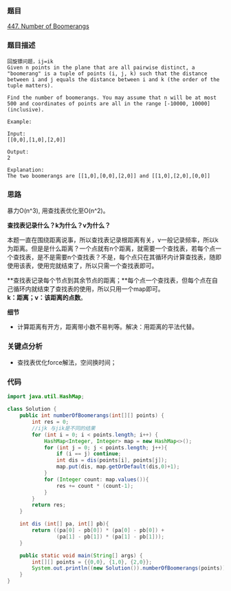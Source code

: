 ### 题目
[447. Number of Boomerangs](https://leetcode.com/problems/number-of-boomerangs/)

### 题目描述
```
回旋镖问题，ij=ik
Given n points in the plane that are all pairwise distinct, a "boomerang" is a tuple of points (i, j, k) such that the distance between i and j equals the distance between i and k (the order of the tuple matters).

Find the number of boomerangs. You may assume that n will be at most 500 and coordinates of points are all in the range [-10000, 10000] (inclusive).

Example:

Input:
[[0,0],[1,0],[2,0]]

Output:
2

Explanation:
The two boomerangs are [[1,0],[0,0],[2,0]] and [[1,0],[2,0],[0,0]]
```

### 思路
暴力O(n^3), 用查找表优化至O(n^2)。

**查找表记录什么？k为什么？v为什么？**

本题一直在围绕距离说事，所以查找表记录根距离有关，v一般记录频率，所以k为距离。但是是什么距离？一个点就有n个距离，就需要一个查找表，若每个点一个查找表，是不是需要n个查找表？不是，每个点只在其循环内计算查找表，随即使用该表，使用完就结束了，所以只需一个查找表即可。

**查找表记录每个节点到其余节点的距离；**每个点一个查找表，但每个点在自己循环内就结束了查找表的使用，所以只用一个map即可。  
**k：距离；v：该距离的点数**。

**细节**

* 计算距离有开方，距离带小数不易判等。解决：用距离的平法代替。

### 关键点分析
* 查找表优化force解法，空间换时间；

### 代码
```java
import java.util.HashMap;

class Solution {
    public int numberOfBoomerangs(int[][] points) {
        int res = 0;
        //ijk 与jik是不同的结果
        for (int i = 0; i < points.length; i++) {
            HashMap<Integer, Integer> map = new HashMap<>();
            for (int j = 0; j < points.length; j++){
                if (i == j) continue;
                int dis = dis(points[i], points[j]);
                map.put(dis, map.getOrDefault(dis,0)+1);
            }
            for (Integer count: map.values()){
                res += count * (count-1);
            }
        }
        return res;
    }

    int dis (int[] pa, int[] pb){
        return ((pa[0] - pb[0]) * (pa[0] - pb[0]) +
                (pa[1] - pb[1]) * (pa[1] - pb[1]));
    }

    public static void main(String[] args) {
        int[][] points = {{0,0}, {1,0}, {2,0}};
        System.out.println((new Solution()).numberOfBoomerangs(points));
    }
}
```